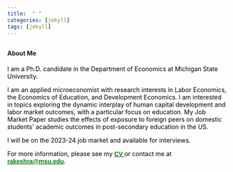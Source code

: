 ```yaml
---
title:  " "
categories: [jekyll]
tags: [jekyll]
---
```



<h4 style="margin-top:30px;" id="working-papers"><strong>About Me</strong></h4>

<p><font color="#000000">I am a Ph.D. candidate in the Department of Economics at Michigan State University. </font></p>

<p><font color="#000000">I am an applied microeconomist with research interests in Labor Economics, the Economics of Education, and Development Economics. I am interested in topics exploring the dynamic interplay of human capital development and labor market outcomes, with a particular focus on education. My Job Market Paper studies the effects of exposure to foreign peers on domestic students' academic outcomes in post-secondary education in the US.</font></p>

<p><font color="#000000">I will be on the 2023-24 job market and available for interviews.</font></p>

<p style="color:#000000;">For more information, please see my <a href="{{ site.baseurl }}/files/CV_Raghav_Rakesh.pdf"><b><font face="Arial" color="#008208">CV </font></b></a> or contact me at  <a href="mailto:{{ site.author.email }}" title="Email {{ site.author.email }}" target="_blank"><b><font face="Arial" color="#008208">rakeshra@msu.edu</font></b></a>.</p>

